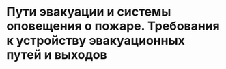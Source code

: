 # Пути эвакуации и системы оповещения о пожаре. Требования к устройству эвакуационных путей и выходов

